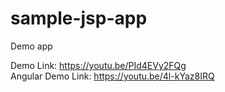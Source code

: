 # sample-jsp-app
Demo app

Demo Link: https://youtu.be/PId4EVy2FQg
<br/>
Angular Demo Link: https://youtu.be/4l-kYaz8IRQ
